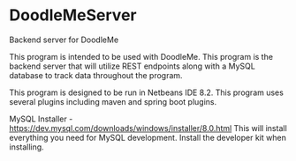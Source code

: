# DoodleMeServer
Backend server for DoodleMe

This program is intended to be used with DoodleMe. This program is the backend server that will utilize REST endpoints along with a
MySQL database to track data throughout the program.

This program is designed to be run in Netbeans IDE 8.2. This program uses several plugins including maven and spring boot plugins.

MySQL Installer - https://dev.mysql.com/downloads/windows/installer/8.0.html
  This will install everything you need for MySQL development. Install the developer kit when installing.
  
  

